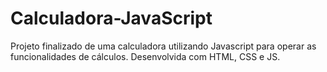 # Calculadora-JavaScript
Projeto finalizado de uma calculadora utilizando Javascript para operar as funcionalidades de cálculos. Desenvolvida com HTML, CSS e JS.
